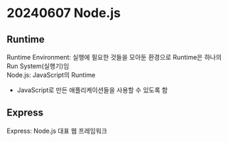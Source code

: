 # 20240607 Node.js
## Runtime
Runtime Environment: 실행에 필요한 것들을 모아둔 환경으로 Runtime은 하나의 Run System(실행기)임<br>
Node.js: JavaScript의 Runtime
- JavaScript로 만든 애플리케이션들을 사용할 수 있도록 함

## Express
Express: Node.js 대표 웹 프레임워크
